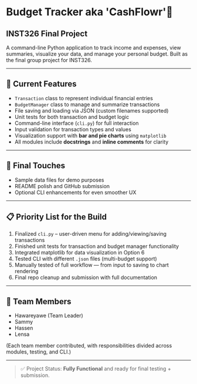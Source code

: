 #  Budget Tracker aka 'CashFlowr'💸
## INST326 Final Project

A command-line Python application to track income and expenses, view summaries, visualize your data, and manage your personal budget. Built as the final group project for INST326.

---

## 🚀 Current Features

- `Transaction` class to represent individual financial entries  
- `BudgetManager` class to manage and summarize transactions  
- File saving and loading via JSON (custom filenames supported)  
- Unit tests for both transaction and budget logic  
- Command-line interface (`cli.py`) for full interaction  
- Input validation for transaction types and values  
- Visualization support with **bar and pie charts** using `matplotlib`  
- All modules include **docstrings** and **inline comments** for clarity  

---

## 🔧 Final Touches

- Sample data files for demo purposes  
- README polish and GitHub submission  
- Optional CLI enhancements for even smoother UX  

---

## 📋 Priority List for the Build

1. Finalized `cli.py` – user-driven menu for adding/viewing/saving transactions  
2. Finished unit tests for transaction and budget manager functionality  
3. Integrated matplotlib for data visualization in Option 6  
4. Tested CLI with different `.json` files (multi-budget support)  
5. Manually tested of full workflow — from input to saving to chart rendering  
6. Final repo cleanup and submission with full documentation  

---

## 👥 Team Members

- Hawareyawe (Team Leader)  
- Sammy  
- Hassen  
- Lensa  

(Each team member contributed, with responsibilities divided across modules, testing, and CLI.)

---

> ✅ Project Status: **Fully Functional** and ready for final testing + submission.
